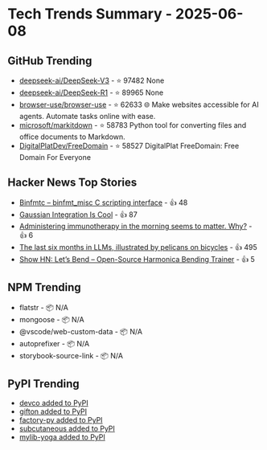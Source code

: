 # Tech Trends Summary - 2025-06-08

## GitHub Trending
- [deepseek-ai/DeepSeek-V3](https://github.com/deepseek-ai/DeepSeek-V3) - ⭐ 97482
  None
- [deepseek-ai/DeepSeek-R1](https://github.com/deepseek-ai/DeepSeek-R1) - ⭐ 89965
  None
- [browser-use/browser-use](https://github.com/browser-use/browser-use) - ⭐ 62633
  🌐 Make websites accessible for AI agents. Automate tasks online with ease.
- [microsoft/markitdown](https://github.com/microsoft/markitdown) - ⭐ 58783
  Python tool for converting files and office documents to Markdown.
- [DigitalPlatDev/FreeDomain](https://github.com/DigitalPlatDev/FreeDomain) - ⭐ 58527
  DigitalPlat FreeDomain: Free Domain For Everyone

## Hacker News Top Stories
- [Binfmtc – binfmt_misc C scripting interface](https://www.netfort.gr.jp/~dancer/software/binfmtc.html.en) - 👍 48
- [Gaussian Integration Is Cool](https://rohangautam.github.io/blog/chebyshev_gauss/) - 👍 87
- [Administering immunotherapy in the morning seems to matter. Why?](https://www.owlposting.com/p/the-time-of-day-that-immunotherapy) - 👍 6
- [The last six months in LLMs, illustrated by pelicans on bicycles](https://simonwillison.net/2025/Jun/6/six-months-in-llms/) - 👍 495
- [Show HN: Let’s Bend – Open-Source Harmonica Bending Trainer](https://letsbend.de) - 👍 5

## NPM Trending
- flatstr - 📦 N/A
- mongoose - 📦 N/A
- @vscode/web-custom-data - 📦 N/A
- autoprefixer - 📦 N/A
- storybook-source-link - 📦 N/A

## PyPI Trending
- [devco added to PyPI](https://pypi.org/project/devco/)
- [gifton added to PyPI](https://pypi.org/project/gifton/)
- [factory-py added to PyPI](https://pypi.org/project/factory-py/)
- [subcutaneous added to PyPI](https://pypi.org/project/subcutaneous/)
- [mylib-yoga added to PyPI](https://pypi.org/project/mylib-yoga/)
